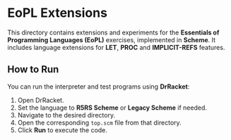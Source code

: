 ﻿# EoPL Extensions

This directory contains extensions and experiments for the **Essentials of Programming Languages (EoPL)** exercises, implemented in **Scheme**. It includes language extensions for **LET**, **PROC** and **IMPLICIT-REFS** features.

## How to Run

You can run the interpreter and test programs using **DrRacket**:

1. Open DrRacket.
2. Set the language to **R5RS Scheme** or **Legacy Scheme** if needed.
3. Navigate to the desired directory.
4. Open the corresponding `top.scm` file from that directory.
5. Click **Run** to execute the code.

